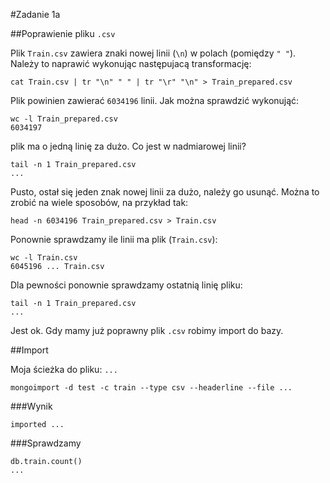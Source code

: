 #Zadanie 1a

##Poprawienie pliku `.csv`

Plik `Train.csv` zawiera znaki nowej linii (`\n`) w polach (pomiędzy `" "`). Należy to naprawić wykonując następujacą transformację:

`cat Train.csv | tr "\n" " " | tr "\r" "\n" > Train_prepared.csv`

Plik powinien zawierać `6034196` linii. Jak można sprawdzić wykonująć:

	wc -l Train_prepared.csv
	6034197

plik ma o jedną linię za dużo. Co jest w nadmiarowej linii?

	tail -n 1 Train_prepared.csv
	...

Pusto, ostał się jeden znak nowej linii za dużo, należy go usunąć. Można to zrobić na wiele sposobów, na przykład tak:
	
`head -n 6034196 Train_prepared.csv > Train.csv`

Ponownie sprawdzamy ile linii ma plik (`Train.csv`):

	wc -l Train.csv
	6045196 ... Train.csv

Dla pewności ponownie sprawdzamy ostatnią linię pliku:

	tail -n 1 Train_prepared.csv
	...

Jest ok. Gdy mamy już poprawny plik `.csv` robimy import do bazy.

##Import

Moja ścieżka do pliku: `...`

`mongoimport -d test -c train --type csv --headerline --file ...`

###Wynik

`imported ...`

###Sprawdzamy

	db.train.count()
	...


